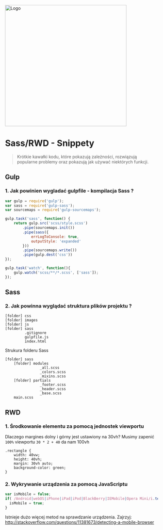 <img alt="Logo" src="http://coderslab.pl/svg/logo-coderslab.svg" width="400">

# Sass/RWD - Snippety
> Krótkie kawałki kodu, które pokazują zależności, rozwiązują popularne problemy oraz pokazują jak używać niektórych funkcji.

## Gulp

### 1. Jak powinien wygladać gulpfile - kompilacja Sass ?

```JavaScript
var gulp = require('gulp');
var sass = require('gulp-sass');
var sourcemaps = require('gulp-sourcemaps');

gulp.task('sass', function() {
    return gulp.src('scss/style.scss')
        .pipe(sourcemaps.init())
        .pipe(sass({
            errLogToConsole: true,
            outputStyle: 'expanded'
        }))
        .pipe(sourcemaps.write())
        .pipe(gulp.dest('css'))
});

gulp.task('watch', function(){
    gulp.watch('scss/**/*.scss', ['sass']);
});
```

## Sass

### 2. Jak powinna wyglądać struktura plików projektu ?

```
[folder] css
[folder] images
[folder] js
[folder] sass
         .gitignore
         gulpfile.js
         index.html
```
Strukura folderu Sass
```
[folder] sass
    [folder] modules
                _all.scss
                _colors.scss
                _mixins.scss
    [folder] partials
                _footer.scss
                _header.scss
                _base.scss
    main.scss
```


## RWD


### 1. Środkowanie elementu za pomocą jednostek viewportu

Dlaczego margines dolny i górny jest ustawiony na 30vh? Musimy zapenić `100%` viewportu `30 * 2 + 40` da nam 100vh

```
.rectangle {
    width: 40vw;
    height: 40vh;
    margin: 30vh auto;
    background-color: green;
}

```

### 2. Wykrywanie urządzenia za pomocą JavaScriptu

```JavaScript
var isMobile = false;
if( /Android|webOS|iPhone|iPad|iPod|BlackBerry|IEMobile|Opera Mini/i.test(navigator.userAgent) ) {
  isMobile = true;
}
```
Istnieje dużo więcej metod na sprawdzanie urządzenia. Zajrzyj: http://stackoverflow.com/questions/11381673/detecting-a-mobile-browser
